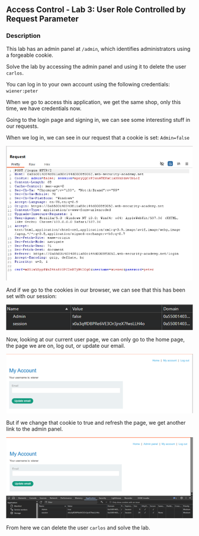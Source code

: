 ## Access Control - Lab 3: User Role Controlled by Request Parameter

### Description

This lab has an admin panel at `/admin`, which identifies administrators using a forgeable cookie.

Solve the lab by accessing the admin panel and using it to delete the user `carlos`.

You can log in to your own account using the following credentials: `wiener:peter`

When we go to access this application, we get the same shop, only this time, we have credentials now.

Going to the login page and signing in, we can see some interesting stuff in our requests. 

When we log in, we can see in our request that a cookie is set: `Admin=false`

![](login_request.png)

And if we go to the cookies in our browser, we can see that this has been set with our session:

![](cookies.png)

Now, looking at our current user page, we can only go to the home page, the page we are on, log out, or update our email.

![](user_page.png)

But if we change that cookie to true and refresh the page, we get another link to the admin panel.

![](now_admin.png)

From here we can  delete the user `carlos` and solve the lab.